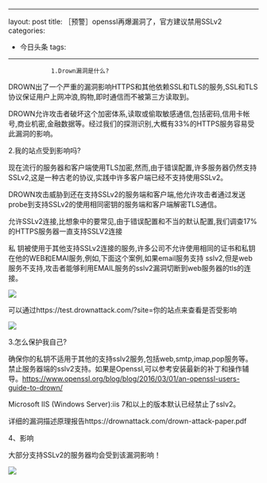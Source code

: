
---
layout: post
title: ［预警］openssl再爆漏洞了，官方建议禁用SSLv2
categories:
- 今日头条
tags:
---
				1.Drown漏洞是什么?

DROWN出了一个严重的漏洞影响HTTPS和其他依赖SSL和TLS的服务,SSL和TLS协议保证用户上网冲浪,购物,即时通信而不被第三方读取到。

DROWN允许攻击者破坏这个加密体系,读取或偷取敏感通信,包括密码,信用卡帐号,商业机密,金融数据等。经过我们的探测识别,大概有33%的HTTPS服务容易受此漏洞的影响。

2.我的站点受到影响吗?

现在流行的服务器和客户端使用TLS加密,然而,由于错误配置,许多服务器仍然支持SSLv2,这是一种古老的协议,实践中许多客户端已经不支持使用SSLv2。

DROWN攻击威胁到还在支持SSLv2的服务端和客户端,他允许攻击者通过发送probe到支持SSLv2的使用相同密钥的服务端和客户端解密TLS通信。

允许SSLv2连接,比想象中的要常见,由于错误配置和不当的默认配置,我们调查17%的HTTPS服务器一直支持SSLV2连接

私
钥被使用于其他支持SSLv2连接的服务,许多公司不允许使用相同的证书和私钥在他的WEB和EMAI服务,例如,下面这个案例,如果email服务支持
sslv2,但是web服务不支持,攻击者能够利用EMAIL服务的sslv2漏洞切断到web服务器的tls的连接。

![](http://p3.pstatp.com/large/2cc00025a63ca0cb8e6)

可以通过https://test.drownattack.com/?site=你的站点来查看是否受影响

![](http://p3.pstatp.com/large/2cc00025a64c2359b1c)

3.怎么保护我自己?

确保你的私钥不适用于其他的支持sslv2服务,包括web,smtp,imap,pop服务等。禁止服务器端的sslv2支持。如果是Openssl,可以参考安装最新的补丁和操作辅导。https://www.openssl.org/blog/blog/2016/03/01/an-openssl-users-guide-to-drown/

Microsoft IIS (Windows Server):iis 7和以上的版本默认已经禁止了sslv2。

详细的漏洞描述原理报告https://drownattack.com/drown-attack-paper.pdf

4、影响

大部分支持SSLv2的服务器均会受到该漏洞影响！

![](http://p1.pstatp.com/large/2b6000326044e9a9d6a)